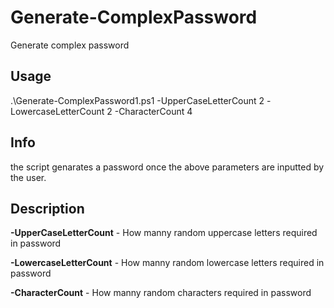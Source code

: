 # Generate-ComplexPassword
Generate complex password

## Usage

.\Generate-ComplexPassword1.ps1 -UpperCaseLetterCount 2 -LowercaseLetterCount 2 -CharacterCount 4

## Info
the script genarates a password once the above parameters are inputted by the user.  

## Description

**-UpperCaseLetterCount** - How manny  random uppercase letters required in password

**-LowercaseLetterCount** - How manny random lowercase letters required in password

**-CharacterCount** - How manny random characters required in password 

